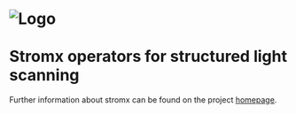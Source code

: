 ![Logo](https://github.com/uboot/stromx/raw/master/logo/stromx-logo-rgb-text-69x100.png) <br> <br> Stromx operators for structured light scanning
================

Further information about stromx can be found on the project <a href="http://www.stromx.org">homepage</a>.
